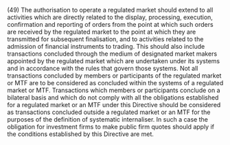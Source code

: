 (49) The authorisation to operate a regulated market should extend to all activities which are directly related to the display, processing, execution, confirmation and reporting of orders from the point at which such orders are received by the regulated market to the point at which they are transmitted for subsequent finalisation, and to activities related to the admission of financial instruments to trading. This should also include transactions concluded through the medium of designated market makers appointed by the regulated market which are undertaken under its systems and in accordance with the rules that govern those systems. Not all transactions concluded by members or participants of the regulated market or MTF are to be considered as concluded within the systems of a regulated market or MTF. Transactions which members or participants conclude on a bilateral basis and which do not comply with all the obligations established for a regulated market or an MTF under this Directive should be considered as transactions concluded outside a regulated market or an MTF for the purposes of the definition of systematic internaliser. In such a case the obligation for investment firms to make public firm quotes should apply if the conditions established by this Directive are met.